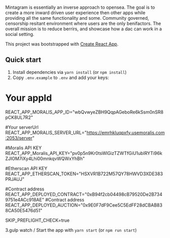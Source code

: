 
Mintagram is essentially an inverse approach to opensea. The goal is to create a more inward driven user experience then other apps while providing all the same functionality and some. Community governed, censorship resitant environment where users are the only benifactors.  The overall mission is to reduce berrirs, and showcase how a dac can work in a social setting.

This project was bootstrapped with [Create React App](https://github.com/facebook/create-react-app).

## Quick start
1. Install dependencies via `yarn install` (or `npm install`)
2. Copy `.env.example` to `.env` and add your keys:

# Your appId
REACT_APP_MORALIS_APP_ID="wbQvwyeZBH9QqpAGeboRe6kSsm0nSR8pCK8UL7R2"

#Your serverUrl
REACT_APP_MORALIS_SERVER_URL="https://emrhkluqpxfy.usemoralis.com:2053/server"

#Moralis API KEY
REACT_APP_Moralis_API_KEY="pv0p5n9Kr0tsWlGizTZWTfGiU1ubIRYTi96kZJIOM7iXy4Lhi00mnkqvWQWxYhBh"

#Etherscan API KEY
REACT_APP_ETHERSCAN_TOKEN="HSXVR1B722M57QY78HWVD3XDE383PRJAUJ"

#Contract address
REACT_APP_DEPLOYED_CONTRACT="0xB94f2cb04498cB79520De2B7349751e4ACc918AE"
#Contract address
REACT_APP_DEPLOYED_AUCTION="0x9E0F7dF9Cee5C5EdFF28dCBAB838CA50E5476d51"

SKIP_PREFLIGHT_CHECK=true

3.gulp watch / Start the app with `yarn start` (or `npm run start`)
